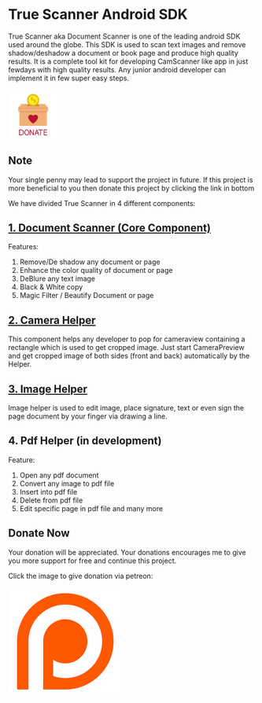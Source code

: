 # True Scanner Android SDK
True Scanner aka Document Scanner is one of the leading android SDK used around the globe. This SDK is used to scan text images and remove shadow/deshadow a document or book page and produce high quality results. It is a complete tool kit for developing CamScanner like app in just fewdays with high quality results. Any junior android developer can implement it in few super easy steps.

<img src="donate.jpg" width="20%"/>

## Note
Your single penny may lead to support the project in future. If this project is more beneficial to you then donate this project by clicking the link in bottom

 We have divided True Scanner in 4 different components:

## [1. Document Scanner (Core Component)](https://github.com/farimarwat/Document-Scanner/wiki/Document-Scanner)
Features:
1. Remove/De shadow any document or page
2. Enhance the color quality of document or page
3. DeBlure any text image
4. Black & White copy
5. Magic Filter / Beautify Document or page

## [2. Camera Helper](https://github.com/farimarwat/Document-Scanner/wiki/Camera-Helper)
This component helps any developer to pop for cameraview containing a rectangle which is used to get cropped image. Just start CameraPreview and get cropped image of both sides (front and back) automatically by the Helper.

## [3. Image Helper](https://github.com/farimarwat/Document-Scanner/wiki/Image-Helper)
Image helper is used to edit image, place signature, text or even sign the page document by your finger via drawing a line.

## 4. Pdf Helper (in development)
Feature:
1. Open any pdf document
2. Convert any image to pdf file
3. Insert into pdf file
4. Delete from pdf file
5. Edit specific page in pdf file and many more



## Donate Now
Your donation will be appreciated. Your donations encourages me to give you more support for free and continue this project.

Click the image to give donation via petreon:

<a href="https://www.patreon.com/farimarwat">
<img src="patreon.png"/>
</a>
